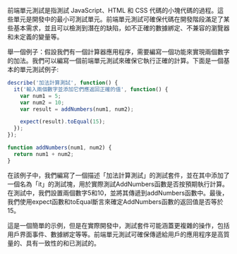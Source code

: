 

前端單元測試是指測試 JavaScript、HTML 和 CSS 代碼的小塊代碼的過程。這些單元是開發中的最小可測試單元。前端單元測試可確保代碼在開發階段滿足了某些基本需求，並且可以檢測到潛在的缺陷，如不正確的數據綁定、不兼容的瀏覽器和未定義的變量等。

舉一個例子：假設我們有一個計算器應用程序，需要編寫一個功能來實現兩個數字的加法。我們可以編寫一個前端單元測試來確保它執行正確的計算。下面是一個基本的單元測試例子:

```JavaScript
describe('加法計算測試', function() {
  it('輸入兩個數字並添加它們應返回正確的值', function() {
    var num1 = 5;
    var num2 = 10;
    var result = addNumbers(num1, num2);

    expect(result).toEqual(15);
  });
});

function addNumbers(num1, num2) {
  return num1 + num2;
}
```

在該例子中，我們編寫了一個描述「加法計算測試」的測試套件，並在其中添加了一個名為「it」的測試塊，用於實際測試AddNumbers函數是否按預期執行計算。在測試中，我們設置兩個數字5和10，並將其傳遞到addNumbers函數中。最後，我們使用expect函數和toEqual斷言來確定AddNumbers函數的返回值是否等於15。

這是一個簡單的示例，但是在實際開發中，測試套件可能涵蓋更複雜的操作，包括用戶界面事件、數據綁定等等。前端單元測試可確保傳遞給用戶的應用程序是高質量的、具有一致性的和已測試的。